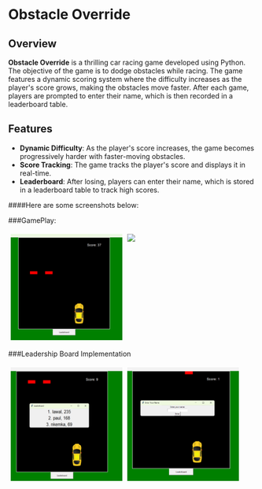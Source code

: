 # Obstacle Override

## Overview

**Obstacle Override** is a thrilling car racing game developed using Python. The objective of the game is to dodge obstacles while racing. The game features a dynamic scoring system where the difficulty increases as the player's score grows, making the obstacles move faster. After each game, players are prompted to enter their name, which is then recorded in a leaderboard table.

## Features

- **Dynamic Difficulty**: As the player's score increases, the game becomes progressively harder with faster-moving obstacles.
- **Score Tracking**: The game tracks the player's score and displays it in real-time.
- **Leaderboard**: After losing, players can enter their name, which is stored in a leaderboard table to track high scores.


####Here are some screenshots below:

###GamePlay:
<div style="display: flex; flex-wrap: wrap;">
  <img src="https://github.com/nkemkaakah/Obstacle-Overide/blob/main/scrnshots/gamplay_nopause.png" width="45%" style="margin: 5px;"/>
  <img src="https://github.com/nkemkaakah/Obstacle-Overide/blob/main/scrnshots/gamplay.png" width="45%" style="margin: 5px;"/>
</div>

###Leadership Board Implementation
<div style="display: flex; flex-wrap: wrap;">
  <img src="https://github.com/nkemkaakah/Obstacle-Overide/blob/main/scrnshots/leadership.png" width="45%" style="margin: 5px;"/>
  <img src="https://github.com/nkemkaakah/Obstacle-Overide/blob/main/scrnshots/nmaeinput.png" width="45%" style="margin: 5px;"/>
</div>
